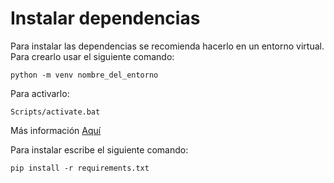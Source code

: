 # Instalar dependencias
Para instalar las dependencias se recomienda hacerlo en un entorno virtual.
Para crearlo usar el siguiente comando:

    python -m venv nombre_del_entorno

Para activarlo:

    Scripts/activate.bat

Más información [Aquí](https://docs.python.org/3/library/venv.html#:~:text=A%20virtual%20environment%20is%20created,the%20virtual%20environment%20are%20available.)

Para instalar escribe el siguiente comando:

    pip install -r requirements.txt
